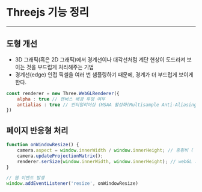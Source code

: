 # Threejs 기능 정리 

---

>

## 도형 개선 

- 3D 그래픽(혹은 2D 그래픽)에서 경계선이나 대각선처럼 계단 현상이 도드라져 보이는 것을 부드럽게 처리해주는 기법
- 경계선(edge) 인접 픽셀을 여러 번 샘플링하기 때문에, 경계가 더 부드럽게 보이게 한다. 

```js
const renderer = new Three.WebGLRenderer({
    alpha : true // 캔버스 배경 투명 여부
    antialias : true // 안티얼리어싱 (MSAA 활성화(Multisample Anti-Aliasing))
})
```

## 페이지 반응형 처리 

```js
function onWindowResize() {
	camera.aspect = window.innerWidth / window.innerHeight; // 종횡비 ( 설정 안하면 Scene은 조절되지만 도형은 찌그러짐)
    camera.updateProjectionMatrix();
    renderer.serSize(window.innerWidth, window.innerHeight); // webGL 자체 사이즈 조절 
}

// 웹 이벤트 발생
window.addEventListener('resize', onWindowResize)
```

